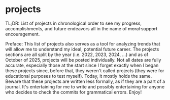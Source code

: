 # projects
TL;DR: List of projects in chronological order to see my progress, accomplishments, and future endeavors all in the name of ~~moral support~~ encouragement.


Preface:
This list of projects also serves as a tool for analyzing trends that will allow me to understand my ideal, potential future career. The projects sections are all split by the year (i.e. 2022, 2023, 2024, ...) and as of October of 2025, projects will be posted individually. Not all dates are fully accurate, especially those at the start since I forget exactly when I began these projects since, before that, they weren't called projects (they were for educational purposes to test myself). Today, it mostly holds the same. Beware that these projects are written less formally, as if they are a part of a journal. It's entertaining for me to write and possibly entertaining for anyone who decides to check the commits for grammatical errors. Enjoy!
